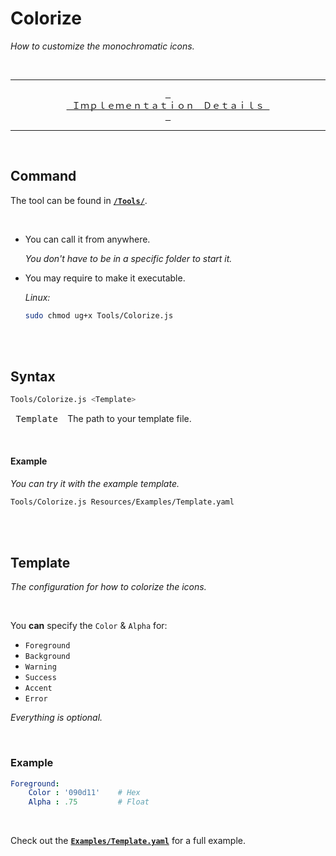 
# Colorize

*How to customize the monochromatic icons.*


<br>

---

<div align = center>

[<kbd> <br> Ｉｍｐｌｅｍｅｎｔａｔｉｏｎ　Ｄｅｔａｉｌｓ <br> </kbd>][Implementation]

</div>

---

<br>

## Command

The tool can be found in **[`/Tools/`][Tools]**.

<br>

- You can call it from anywhere.

    *You don't have to be in a specific folder to start it.*
    
- You may require to make it executable.

    *Linux:*
    
    ```sh
    sudo chmod ug+x Tools/Colorize.js
    ```

<br>
<br>

## Syntax

```sh
Tools/Colorize.js <Template>
```

<kbd> Template </kbd> The path to your template file.

<br>

#### Example

*You can try it with the example template.*

```sh
Tools/Colorize.js Resources/Examples/Template.yaml
```

<br>
<br>

## Template

*The configuration for how to colorize the icons.*

<br>

You **can** specify the `Color` & `Alpha` for:

- `Foreground`
- `Background`
- `Warning`
- `Success`
- `Accent`
- `Error`

*Everything is optional.*

<br>

### Example

```yaml
Foreground:
    Color : '090d11'    # Hex
    Alpha : .75         # Float
```

<br>

Check out the **[`Examples/Template.yaml`][Example]** for a full example.

<br>

    
<!----------------------------------------------------------------------------->

[Implementation]: Implementation.md
[Example]: ../../Resources/Examples/Template.yaml
[Tools]: ../../Tools


